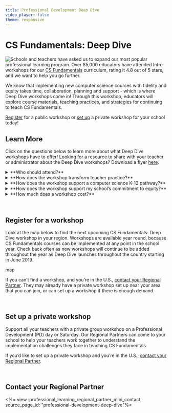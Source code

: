 ```yaml
---
title: Professional Development Deep Dive
video_player: false
theme: responsive
---
```

# CS Fundamentals: Deep Dive


<img src="/images/professional-learning/fit-200/deep-dive.jpg" style="float: left;" style='padding-right: 20px'>

Schools and teachers have asked us to expand our most popular professional learning program. Over 85,000 educators have attended Intro workshops for our <a href="https://code.org/educate/curriculum/elementary-school" target="blank">CS Fundamentals</a> curriculum, rating it 4.8 out of 5 stars, and we want to help you go further.

We know that implementing new computer science courses with fidelity and equity takes time, collaboration, planning and support - which is where Deep Dive workshops come in! Through this workshop, educators will explore course materials, teaching practices, and strategies for continuing to teach CS Fundamentals.

[Register](#register) for a public workshop or [set up](#setup) a private workshop for your school today!

<a name="questions"></a>
## Learn More
Click on the questions below to learn more about what Deep Dive workshops have to offer! Looking for a resource to share with your teacher or administrator about the Deep Dive workshops? Download a flyer <a href="https://drive.google.com/open?id=1FjuKALA4saetJOQtUdHMJ6HbmBEly7Kp" target="blank"> here</a>.

<details>
  <summary>**Who should attend?**</summary>
  <p>
  <br/>
  Workshops are open to any elementary school educators who taught some of Code.org’s <a href="https://code.org/educate/curriculum/elementary-school" target="blank">CS Fundamentals</a> courses. Attending a Code.org Intro workshop is not a required prerequisite.

  If you’ve already started teaching CS Fundamentals, we recommend starting with the Deep Dive workshop. If you have not yet begun teaching, we recommend our Intro workshop. See a comparison of our two workshops offerings <a href="https://drive.google.com/open?id=1eiJw35CLX_yxTwmUkAj-4Ps4EvDjdjxh" target="blank"> here</a>. Classroom teachers, librarians, tech teachers, and other educators are all welcome!

</p>
</details>

<details>
  <summary>**How does the workshop transform teacher practice?**</summary>
  <p>
  <br/>
  Developed with Code.org’s <a href="https://code.org/educate/professional-learning/values" target="blank"> professional learning values</a> in mind, the 7-hour Deep Dive workshop provides teachers with a hands-on learning experience with other like-minded teachers. Teachers are given the space to work through the individual challenges in carefully crafted sessions led by experienced facilitators, most of whom were (and often still are) classroom teachers.

  Teachers will leave their Deep Dive workshop not only with an understanding of the details, philosophy, values, and rationale behind how the CS Fundamentals course is structured but also with a *customized plan* for how to implement more of the CS Fundamentals courses. Teachers will have ideas for fostering and developing a strong classroom rapport that nurtures learners of all types and *strategies for addressing roadblocks to implementation*. Ongoing support through the Code.org teacher forum and online support after the workshop will continue to build a *strong community of practice and support* for participating teachers.

</p>
</details>

<details>
  <summary>**How does the workshop support a computer science K-12 pathway?**</summary>
  <p>
  <br/>
  When the six CS Fundamentals’ six courses (A-F)  are implemented successfully in a school, they can become an important part of a district’s K-12 pathway. A potential K-12 pathway using Code.org curricula might have 1) <a href="https://code.org/educate/curriculum/elementary-school" target="blank">CS Fundamentals</a> in elementary school grades, 2) <a href="https://code.org/educate/curriculum/middle-school" target="blank">CS Discoveries</a> offered in middle school grades, and 3) <a href="https://code.org/educate/curriculum/high-school" target="blank">CS Principles </a> offered in the high school grades.

  Deep Dive workshops can be a key strategy to ensure the first part of that pathway, CS Fundamentals, is successfully established. The Intro Workshop is a foundational introduction to the CS Fundamentals curriculum and a great way to support teachers getting started; and the Deep Dive workshop can get them to the finish line. Teachers who complete the Deep Dive workshop will not only leave with a plan for offering more of the CS Fundamentals course, but also connections to a community of support that will help them execute this plan.

</p>
</details>

<details>
  <summary>**How does the workshop support my school’s commitment to equity?**</summary>
  <p>
  <br/>
  Code.org believes that acknowledging and actively addressing the historical inequities within the field of computer science is critical to reaching our goal of bringing computer science to all students. Professional learning plays an essential role in helping educators identify and address equity gaps in their classrooms and schools. Bringing a Deep Dive workshop to your school, or encouraging your teachers to attend a workshop, will support teachers in implementing equitable teaching practices and help ensure computer science is accessible to every student in your schools.
</p>
</details>

<details>
  <summary>**How much does a workshop cost?**</summary>
  <p>
  <br/>
  Costs will vary across the country. [Contact your Regional Partner](#contact) to find the cost in your area.

  We believe that local support is critical for success - we’ve partnered with a network of Regional Partners and local facilitators to work with your school. Code.org provides grant funding to help subsidize the costs of the program and to ensure you can use the curriculum & tools forever at no cost.

  Grant funding from our donors and other local support allows our partners to offer the CS Fundamentals: Deep Dive workshop at substantial **discounts**. They are also able to offer **scholarships** and **group discounts**.
<br/>

</p>
</details>


<a id="register"></a>
<br/>
## Register for a workshop
Look at the map below to find the next upcoming CS Fundamentals: Deep Dive workshop in your region. Workshops are available year round, because CS Fundamentals courses can be implemented at any point in the school year. Check back often as new workshops will continue to be added throughout the year as Deep Dive launches throughout the country starting in June 2019.

map

If you can’t find a workshop, and you’re in the U.S., [contact your Regional Partner](#contact). They may already have a private workshop set up near your area that you can join, or can set up a workshop if there is enough demand.
</p>


<a id="setup"></a>
<br/>
## Set up a private workshop

Support all your teachers with a private group workshop on a Professional Development (PD) day or Saturday. Our Regional Partners can come to your school to help your teachers work together to understand the implementation challenges they face in teaching CS Fundamentals.

If you’d like to set up a private workshop and you’re in the U.S., [contact your Regional Partner](#contact).

<a id="contact"></a>
<br/>
## Contact your Regional Partner

<%= view :professional_learning_regional_partner_mini_contact, source_page_id: "professional-development-deep-dive"%>
